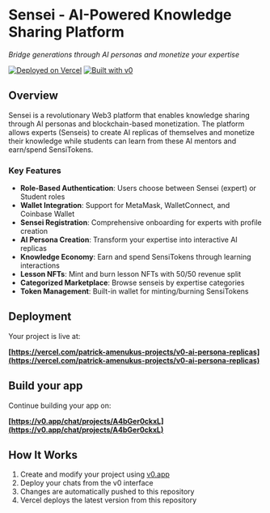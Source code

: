 # Sensei - AI-Powered Knowledge Sharing Platform

*Bridge generations through AI personas and monetize your expertise*

[![Deployed on Vercel](https://img.shields.io/badge/Deployed%20on-Vercel-black?style=for-the-badge&logo=vercel)](https://vercel.com/patrick-amenukus-projects/v0-ai-persona-replicas)
[![Built with v0](https://img.shields.io/badge/Built%20with-v0.app-black?style=for-the-badge)](https://v0.app/chat/projects/A4bGer0ckxL)

## Overview

Sensei is a revolutionary Web3 platform that enables knowledge sharing through AI personas and blockchain-based monetization. The platform allows experts (Senseis) to create AI replicas of themselves and monetize their knowledge while students can learn from these AI mentors and earn/spend SensiTokens.

### Key Features

- **Role-Based Authentication**: Users choose between Sensei (expert) or Student roles
- **Wallet Integration**: Support for MetaMask, WalletConnect, and Coinbase Wallet
- **Sensei Registration**: Comprehensive onboarding for experts with profile creation
- **AI Persona Creation**: Transform your expertise into interactive AI replicas
- **Knowledge Economy**: Earn and spend SensiTokens through learning interactions
- **Lesson NFTs**: Mint and burn lesson NFTs with 50/50 revenue split
- **Categorized Marketplace**: Browse senseis by expertise categories
- **Token Management**: Built-in wallet for minting/burning SensiTokens

## Deployment

Your project is live at:

**[https://vercel.com/patrick-amenukus-projects/v0-ai-persona-replicas](https://vercel.com/patrick-amenukus-projects/v0-ai-persona-replicas)**

## Build your app

Continue building your app on:

**[https://v0.app/chat/projects/A4bGer0ckxL](https://v0.app/chat/projects/A4bGer0ckxL)**

## How It Works

1. Create and modify your project using [v0.app](https://v0.app)
2. Deploy your chats from the v0 interface
3. Changes are automatically pushed to this repository
4. Vercel deploys the latest version from this repository

